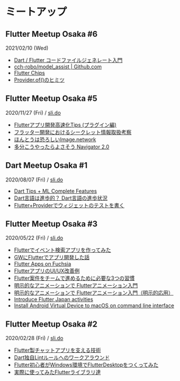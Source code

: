 # ミートアップ

## Flutter Meetup Osaka #6
2021/02/10 (Wed)

<youtube video-id="f7QpGVKXfbA" />

<!--
[https://www.youtube.com/watch?v=f7QpGVKXfbA](https://www.youtube.com/watch?v=f7QpGVKXfbA
)
-->

- [Dart / Flutter コードファイルジェネレート入門](https://www.slideshare.net/cch-robo/dart-flutter-242484240)
- [cch-robo/model_assist | Github.com](https://github.com/cch-robo/model_assist)
- [Flutter Chips](https://zenn.dev/tetsukick/books/06ee607e30e243)
- [Provider.of()のヒミツ](https://docs.google.com/presentation/d/1DdWjtjuuNv-OxnDZNB5irqHH2l3UelGMctVTmWXKYBk/edit#slide=id.p)

## Flutter Meetup Osaka #5
2020/11/27 (Fri) / [sli.do](https://app.sli.do/event/3szqbwy1)

<youtube video-id="lU4T05erc84" />

<!--
[https://youtu.be/lU4T05erc84](https://youtu.be/lU4T05erc84)
-->

- [Flutterアプリ開発高速化Tips (プラグイン編)](https://speakerdeck.com/korodroid/flutterapurikai-fa-gao-su-hua-tips-puraguinbian)
- [フラッター開発におけるシークレット情報取扱考察](https://www2.slideshare.net/cch-robo/ss-239527695)
- [ほんとうは恐ろしいImage.network](https://docs.google.com/presentation/d/1eiMiV2B9L-3ChE16ZskUWvxuW5EZdLEVuPEi2y0PI2g/edit)
- [多分こうやったらよさそう Navigator 2.0](https://docs.google.com/presentation/d/1YRczr1NzuVzfst_fbjhHb_JF0BujXzyQ0-3A9AWJPFw/edit)

## Dart Meetup Osaka #1
2020/08/07 (Fri) / [sli.do](https://app.sli.do/event/1cs5vqx8)

<youtube video-id="e79QGqUDfw4" />

<!--
[https://youtu.be/e79QGqUDfw4](https://youtu.be/e79QGqUDfw4)
-->

- [Dart Tips + ML Complete Features](https://speakerdeck.com/korodroid/dart-meetup-osaka-number-1-dart-tips-plus-ml-complete-features)
- [Dart言語は進歩的？ Dart言語の進歩状況](https://drive.google.com/file/d/1zi2QUSG2Rn5L06A9Gh7Myasmf20sKLu_/view)
- [Flutter+Providerでウィジェットのテストを書く](https://speakerdeck.com/osamtimizer/widget-test-with-provider)

## Flutter Meetup Osaka #3
2020/05/22 (Fri) / [sli.do](https://app.sli.do/event/8xodjmjf)

<youtube video-id="UJyE1Bd5Y2o" />

<!--
[https://www.youtube.com/watch?v=UJyE1Bd5Y2o](https://www.youtube.com/watch?v=0H4hc291t5A)
-->

- [Flutterでイベント検索アプリを作ってみた](https://speakerdeck.com/bumptakayuki/flutterru-men)
- [GWにFlutterでアプリ開発した話](https://www.slideshare.net/syukwsk/track-paint)
- [Flutter Apps on Fuchsia](https://speakerdeck.com/kurunpan/flutter-apps-on-fuchsia)
- [FlutterアプリのUI/UX改善例](https://speakerdeck.com/korodroid/uxgai-shan-li)
- [Flutter案件をチームで進めるために必要な3つの習慣](https://speakerdeck.com/jj_zushi/three-team-rules-for-flutter-project)
- [明示的なアニメーションで Flutterアニメーション入門](https://drive.google.com/file/d/1513SaLtoGPD70kwkpeHKHRfEToV9cw-1/view)
- [明示的なアニメーションで Flutterアニメーション入門（明示的応用）](https://drive.google.com/file/d/1Gr08nCcFdtVhRm2HMQvFSHDGlm9fz_dR/view)
- [Introduce Flutter Japan activities](https://talks.godoc.org/github.com/qt-luigi/talks/2020/introduce-flutter-japan-activities.slide#1)
- [Install Android Virtual Device to macOS on command line interface](https://talks.godoc.org/github.com/qt-luigi/talks/2020/install-avd-to-macos-on-cli.slide#1)

## Flutter Meetup Osaka #2
2020/02/28 (Fri) / [sli.do](https://app.sli.do/event/woe08zjl)

- [Flutter製チャットアプリを支える技術](https://speakerdeck.com/yasi/technologies-that-support-a-flutter-chat-application)
- [Dart独自Lintルールへのワークアラウンド](https://speakerdeck.com/tomocy/work-around-dart-custom-lint-rule)
- [Flutter初心者がWindows環境でFlutterDesktopをつくってみた](https://speakerdeck.com/tkoshi000/flutterchu-xin-zhe-gawindowshuan-jing-deflutterdesktopwotukututemita)
- [実際に使ってみたFlutterライブラリ達](https://drive.google.com/file/d/105t4Llif_w8PnO00g6eU6LPAFuB6KYap/view)
